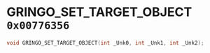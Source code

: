 # GRINGO_SET_TARGET_OBJECT `0x00776356`

```cpp
void GRINGO_SET_TARGET_OBJECT(int _Unk0, int _Unk1, int _Unk2);
```